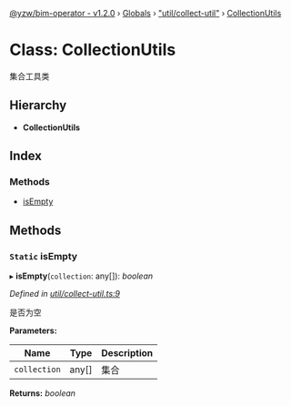 [@yzw/bim-operator - v1.2.0](../README.md) › [Globals](../globals.md) › ["util/collect-util"](../modules/_util_collect_util_.md) › [CollectionUtils](_util_collect_util_.collectionutils.md)

# Class: CollectionUtils

集合工具类

## Hierarchy

* **CollectionUtils**

## Index

### Methods

* [isEmpty](_util_collect_util_.collectionutils.md#static-isempty)

## Methods

### `Static` isEmpty

▸ **isEmpty**(`collection`: any[]): *boolean*

*Defined in [util/collect-util.ts:9](https://github.com/youkaisteve/bim-operator/blob/6108016/src/util/collect-util.ts#L9)*

是否为空

**Parameters:**

Name | Type | Description |
------ | ------ | ------ |
`collection` | any[] | 集合  |

**Returns:** *boolean*
